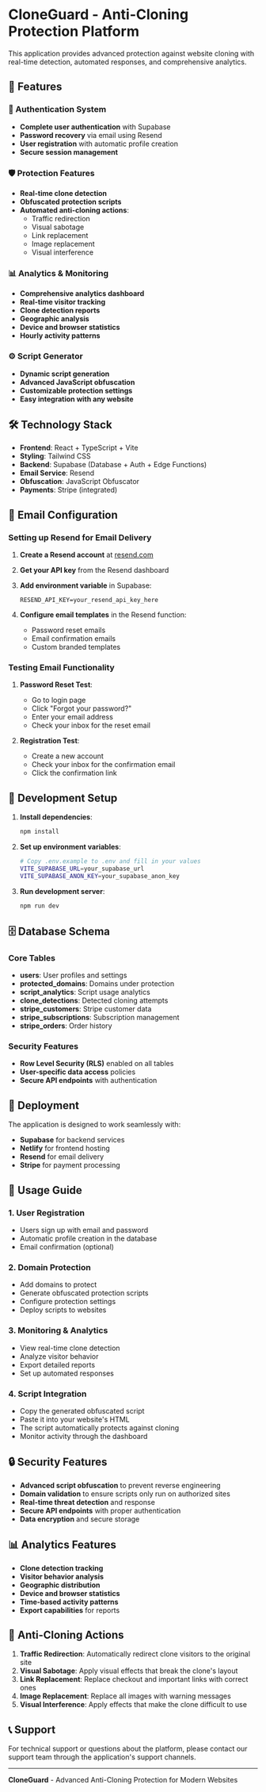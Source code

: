 # CloneGuard - Anti-Cloning Protection Platform

This application provides advanced protection against website cloning with real-time detection, automated responses, and comprehensive analytics.

## 🚀 Features

### 🔐 Authentication System
- **Complete user authentication** with Supabase
- **Password recovery** via email using Resend
- **User registration** with automatic profile creation
- **Secure session management**

### 🛡️ Protection Features
- **Real-time clone detection**
- **Obfuscated protection scripts**
- **Automated anti-cloning actions**:
  - Traffic redirection
  - Visual sabotage
  - Link replacement
  - Image replacement
  - Visual interference

### 📊 Analytics & Monitoring
- **Comprehensive analytics dashboard**
- **Real-time visitor tracking**
- **Clone detection reports**
- **Geographic analysis**
- **Device and browser statistics**
- **Hourly activity patterns**

### ⚙️ Script Generator
- **Dynamic script generation**
- **Advanced JavaScript obfuscation**
- **Customizable protection settings**
- **Easy integration with any website**

## 🛠️ Technology Stack

- **Frontend**: React + TypeScript + Vite
- **Styling**: Tailwind CSS
- **Backend**: Supabase (Database + Auth + Edge Functions)
- **Email Service**: Resend
- **Obfuscation**: JavaScript Obfuscator
- **Payments**: Stripe (integrated)

## 📧 Email Configuration

### Setting up Resend for Email Delivery

1. **Create a Resend account** at [resend.com](https://resend.com)

2. **Get your API key** from the Resend dashboard

3. **Add environment variable** in Supabase:
   ```
   RESEND_API_KEY=your_resend_api_key_here
   ```

4. **Configure email templates** in the Resend function:
   - Password reset emails
   - Email confirmation emails
   - Custom branded templates

### Testing Email Functionality

1. **Password Reset Test**:
   - Go to login page
   - Click "Forgot your password?"
   - Enter your email address
   - Check your inbox for the reset email

2. **Registration Test**:
   - Create a new account
   - Check your inbox for the confirmation email
   - Click the confirmation link

## 🔧 Development Setup

1. **Install dependencies**:
   ```bash
   npm install
   ```

2. **Set up environment variables**:
   ```bash
   # Copy .env.example to .env and fill in your values
   VITE_SUPABASE_URL=your_supabase_url
   VITE_SUPABASE_ANON_KEY=your_supabase_anon_key
   ```

3. **Run development server**:
   ```bash
   npm run dev
   ```

## 🗄️ Database Schema

### Core Tables
- **users**: User profiles and settings
- **protected_domains**: Domains under protection
- **script_analytics**: Script usage analytics
- **clone_detections**: Detected cloning attempts
- **stripe_customers**: Stripe customer data
- **stripe_subscriptions**: Subscription management
- **stripe_orders**: Order history

### Security Features
- **Row Level Security (RLS)** enabled on all tables
- **User-specific data access** policies
- **Secure API endpoints** with authentication

## 🚀 Deployment

The application is designed to work seamlessly with:
- **Supabase** for backend services
- **Netlify** for frontend hosting
- **Resend** for email delivery
- **Stripe** for payment processing

## 📝 Usage Guide

### 1. User Registration
- Users sign up with email and password
- Automatic profile creation in the database
- Email confirmation (optional)

### 2. Domain Protection
- Add domains to protect
- Generate obfuscated protection scripts
- Configure protection settings
- Deploy scripts to websites

### 3. Monitoring & Analytics
- View real-time clone detection
- Analyze visitor behavior
- Export detailed reports
- Set up automated responses

### 4. Script Integration
- Copy the generated obfuscated script
- Paste it into your website's HTML
- The script automatically protects against cloning
- Monitor activity through the dashboard

## 🔒 Security Features

- **Advanced script obfuscation** to prevent reverse engineering
- **Domain validation** to ensure scripts only run on authorized sites
- **Real-time threat detection** and response
- **Secure API endpoints** with proper authentication
- **Data encryption** and secure storage

## 📊 Analytics Features

- **Clone detection tracking**
- **Visitor behavior analysis**
- **Geographic distribution**
- **Device and browser statistics**
- **Time-based activity patterns**
- **Export capabilities** for reports

## 🎯 Anti-Cloning Actions

1. **Traffic Redirection**: Automatically redirect clone visitors to the original site
2. **Visual Sabotage**: Apply visual effects that break the clone's layout
3. **Link Replacement**: Replace checkout and important links with correct ones
4. **Image Replacement**: Replace all images with warning messages
5. **Visual Interference**: Apply effects that make the clone difficult to use

## 📞 Support

For technical support or questions about the platform, please contact our support team through the application's support channels.

---

**CloneGuard** - Advanced Anti-Cloning Protection for Modern Websites